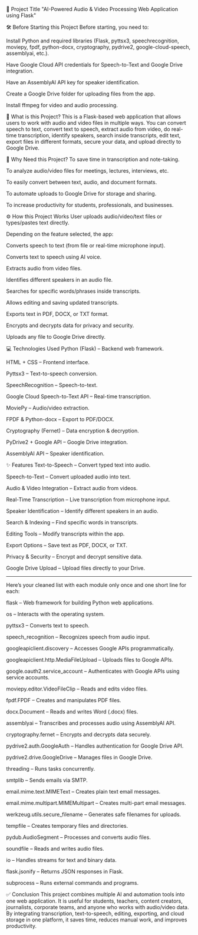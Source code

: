 📌 Project Title
"AI-Powered Audio & Video Processing Web Application using Flask"

🛠 Before Starting this Project
Before starting, you need to:

Install Python and required libraries (Flask, pyttsx3, speechrecognition, moviepy, fpdf, python-docx, cryptography, pydrive2, google-cloud-speech, assemblyai, etc.).

Have Google Cloud API credentials for Speech-to-Text and Google Drive integration.

Have an AssemblyAI API key for speaker identification.

Create a Google Drive folder for uploading files from the app.

Install ffmpeg for video and audio processing.

📝 What is this Project?
This is a Flask-based web application that allows users to work with audio and video files in multiple ways. You can convert speech to text, convert text to speech, extract audio from video, do real-time transcription, identify speakers, search inside transcripts, edit text, export files in different formats, secure your data, and upload directly to Google Drive.

🎯 Why Need this Project?
To save time in transcription and note-taking.

To analyze audio/video files for meetings, lectures, interviews, etc.

To easily convert between text, audio, and document formats.

To automate uploads to Google Drive for storage and sharing.

To increase productivity for students, professionals, and businesses.
  
  ⚙ How this Project Works
User uploads audio/video/text files or types/pastes text directly.

Depending on the feature selected, the app:

Converts speech to text (from file or real-time microphone input).

Converts text to speech using AI voice.

Extracts audio from video files.

Identifies different speakers in an audio file.

Searches for specific words/phrases inside transcripts.

Allows editing and saving updated transcripts.

Exports text in PDF, DOCX, or TXT format.

Encrypts and decrypts data for privacy and security.

Uploads any file to Google Drive directly.

💻 Technologies Used
Python (Flask) – Backend web framework.

HTML + CSS – Frontend interface.

Pyttsx3 – Text-to-speech conversion.

SpeechRecognition – Speech-to-text.

Google Cloud Speech-to-Text API – Real-time transcription.

MoviePy – Audio/video extraction.

FPDF & Python-docx – Export to PDF/DOCX.

Cryptography (Fernet) – Data encryption & decryption.

PyDrive2 + Google API – Google Drive integration.

AssemblyAI API – Speaker identification.

✨ Features
Text-to-Speech – Convert typed text into audio.

Speech-to-Text – Convert uploaded audio into text.

Audio & Video Integration – Extract audio from videos.

Real-Time Transcription – Live transcription from microphone input.

Speaker Identification – Identify different speakers in an audio.

Search & Indexing – Find specific words in transcripts.

Editing Tools – Modify transcripts within the app.

Export Options – Save text as PDF, DOCX, or TXT.

Privacy & Security – Encrypt and decrypt sensitive data.

Google Drive Upload – Upload files directly to your Drive.


***
Here’s your cleaned list with each module only once and one short line for each:

flask – Web framework for building Python web applications.

os – Interacts with the operating system.

pyttsx3 – Converts text to speech.

speech_recognition – Recognizes speech from audio input.

googleapiclient.discovery – Accesses Google APIs programmatically.

googleapiclient.http.MediaFileUpload – Uploads files to Google APIs.

google.oauth2.service_account – Authenticates with Google APIs using service accounts.

moviepy.editor.VideoFileClip – Reads and edits video files.

fpdf.FPDF – Creates and manipulates PDF files.

docx.Document – Reads and writes Word (.docx) files.

assemblyai – Transcribes and processes audio using AssemblyAI API.

cryptography.fernet – Encrypts and decrypts data securely.

pydrive2.auth.GoogleAuth – Handles authentication for Google Drive API.

pydrive2.drive.GoogleDrive – Manages files in Google Drive.

threading – Runs tasks concurrently.

smtplib – Sends emails via SMTP.

email.mime.text.MIMEText – Creates plain text email messages.

email.mime.multipart.MIMEMultipart – Creates multi-part email messages.

werkzeug.utils.secure_filename – Generates safe filenames for uploads.

tempfile – Creates temporary files and directories.

pydub.AudioSegment – Processes and converts audio files.

soundfile – Reads and writes audio files.

io – Handles streams for text and binary data.

flask.jsonify – Returns JSON responses in Flask.

subprocess – Runs external commands and programs.


✅ Conclusion
This project combines multiple AI and automation tools into one web application. It is useful for students, teachers, content creators, journalists, corporate teams, and anyone who works with audio/video data. By integrating transcription, text-to-speech, editing, exporting, and cloud storage in one platform, it saves time, reduces manual work, and improves productivity.
